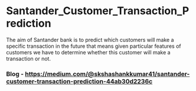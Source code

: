 # Santander_Customer_Transaction_Prediction
The aim of Santander bank is to predict which customers will make a specific transaction in the future that means given particular features of customers we have to determine whether this customer will make a transaction or not.

### Blog - https://medium.com/@skshashankkumar41/santander-customer-transaction-prediction-44ab30d2236c
